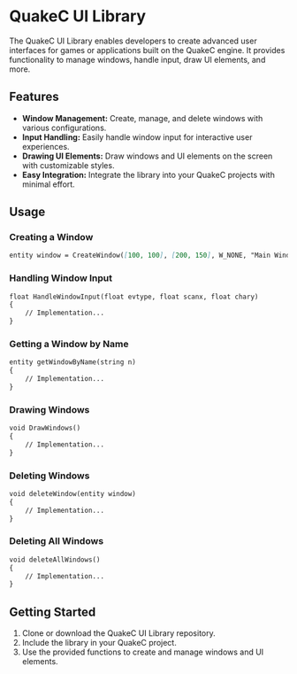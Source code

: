 # QuakeC UI Library

The QuakeC UI Library enables developers to create advanced user interfaces for games or applications built on the QuakeC engine. It provides functionality to manage windows, handle input, draw UI elements, and more.

## Features

- **Window Management:** Create, manage, and delete windows with various configurations.
- **Input Handling:** Easily handle window input for interactive user experiences.
- **Drawing UI Elements:** Draw windows and UI elements on the screen with customizable styles.
- **Easy Integration:** Integrate the library into your QuakeC projects with minimal effort.

## Usage

### Creating a Window

```md
entity window = CreateWindow([100, 100], [200, 150], W_NONE, "Main Window");
```

### Handling Window Input

```md
float HandleWindowInput(float evtype, float scanx, float chary)
{
    // Implementation...
}
```

### Getting a Window by Name

```md
entity getWindowByName(string n)
{
    // Implementation...
}
```

### Drawing Windows

```md
void DrawWindows()
{
    // Implementation...
}
```

### Deleting Windows

```md
void deleteWindow(entity window)
{
    // Implementation...
}
```

### Deleting All Windows

```md
void deleteAllWindows()
{
    // Implementation...
}
```

## Getting Started

1. Clone or download the QuakeC UI Library repository.
2. Include the library in your QuakeC project.
3. Use the provided functions to create and manage windows and UI elements.
